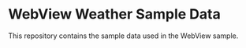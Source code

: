 WebView Weather Sample Data
============================================

This repository contains the sample data used in the WebView sample. 
